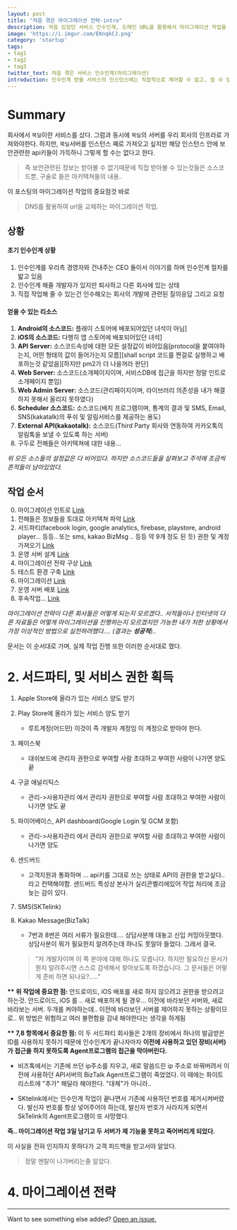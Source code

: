 ```yaml
---
layout: post
title: "처음 겪은 마이그레이션 전략-intro"
description: 처음 있었던 서비스 인수인계, 도메인 URL을 활용해서 마이그레이션 작업을 수행하다
image: 'https://i.imgur.com/EKnqkCJ.png'
category: 'startup'
tags:
- tag1
- tag2
- tag3
twitter_text: 처음 겪은 서비스 인수인계(마이그레이션)
introduction: 인수인계 받을 서비스의 인스턴스에는 직접적으로 제어할 수 없고, 쓸 수 있는건 소스코드와 그 당시 작업 했던 사람. 설정코드는 공백이며, 깃 로그 또한 없다. 이 때 초급 개발자가 선택한 마이그레이션 전략.
---
```


# Summary

회사에서 `북딜`이란 서비스를 샀다. 그럼과 동시에 `북딜`의 서버를 우리 회사의 인프라로 가져와야한다.
하지만, `북딜`서버를 인스턴스 째로 가져오고 싶지만 해당 인스턴스 안에 보안관련한 api키들이 가득하니 그렇게 할 수는 없다고 한다.

> 즉 보안관련된 정보는 받아볼 수 없기때문에 직접 받아볼 수 있는것들은 소스코드뿐, 구술로 들은 아키텍쳐들의 내용..

이 포스팅의 마이그레이션 작업의 중요점것 바로

> DNS를 활용하여 url을 교체하는 마이그레이션 작업.

## 상황

#### 초기 인수인계 상황

1. 인수인계를 우리측 경영자와 건내주는 CEO 둘이서 이야기를 하며 인수인계 절차를 밟고 있음
2. 인수인계 해줄 개발자가 있지만 퇴사하고 다른 회사에 있는 상태
3. 직접 작업해 줄 수 있는건 인수해오는 회사의 개발에 관련된 질의응답 그리고 요청

#### 얻을 수 있는 리소스

1. **Android의 소스코드:** 플래이 스토어에 배포되어있던 녀석이 아님]
2. **iOS의 소스코드:** 다행히 앱 스토어에 배포되어있던 녀석]
3. **API Server:** 소스코드속성에 대한 모든 설정값이 비어있음[protocol을 붙여야하는지, 어떤 형태의 값이 들어가는지 모름][shall script 코드를 짠걸로 실행하고 배포하는것 같았음][하지만 pm2가 더 나을꺼라 판단]
4. **Web Server:** 소스코드(소개페이지이며, 서비스DB에 접근을 하지만 정말 인트로 소개페이지 뿐임)
5. **Web Admin Server:** 소스코드(관리페이지이며, 라이브러리 의존성을 내가 해결하지 못해서 올리지 못하였다)
6. **Scheduler 소스코드:** 소스코드(배치 프로그램이며, 통계의 결과 및 SMS, Email, SNS(kakatalk)의 푸쉬 및 알림서비스를 제공하는 용도)
7. **External API(kakaotalk):** 소스코드(Third Party 회사와 연동하여 카카오톡의 알림톡을 보낼 수 있도록 하는 서버)
8. 구두로 전해들은 아키텍쳐에 대한 내용...

*위 모든 소스들의 설정값은 다 비어있다. 하지만 소스코드들을 살펴보고 주석에 조금씩 흔적들이 남아있었다.*

## 작업 순서

0. 마이그레이션 인트로 [Link](/처음_겪은_서비스_마이그레이션_작업-intro)
1. 전해들은 정보들을 토대로 아키텍쳐 파악 [Link](/처음_겪은_서비스_마이그레이션_작업-1)
2. 서드파티(facebook login, google analytics, firebase, playstore, android player... 등등.. 또는 sms, kakao BizMsg .. 등등 약 9개 정도 된 듯) 권한 및 계정 가져오기 [Link](/처음_겪은_서비스_마이그레이션_작업-2)
3. 운영 서버 설계 [Link](/처음_겪은_서비스_마이그레이션_작업-3)
4. 마이그레이션 전략 구상 [Link](/처음_겪은_서비스_마이그레이션_작업-4)
5. 테스트 환경 구축 [Link](/처음_겪은_서비스_마이그레이션_작업-5)
6. 마이그레이션 [Link](/처음_겪은_서비스_마이그레이션_작업-6)
7. 운영 서버 배포 [Link](/처음_겪은_서비스_마이그레이션_작업-7)
8. 후속작업... [Link](/처음_겪은_서비스_마이그레이션_작업-8)

*마이그레이션 전략이 다른 회사들은 어떻게 되는지 모르겠다.. 서적들이나 인터넷의 다른 자료들은 어떻게 마이그레이션을 진행하는지 모르겠지만 가능한 내가 처한 상황에서 가장 이상적인 방법으로 실천하려했다.... (결과는 **성공적**)..*


문서는 이 순서대로 가며, 실제 작업 진행 또한 이러한 순서대로 했다.



# 2. 서드파티, 및 서비스 권한 획득

1. Apple Store에 올라가 있는 서비스 양도 받기
2. Play Store에 올라가 있는 서비스 양도 받기
    - 루트계정(어드민) 이것이 즉 개발자 계정임 이 계정으로 받아야 한다.
3. 페이스북 
    - 대쉬보드에 관리자 권한으로 부여할 사람 초대하고 부여한 사람이 나가면 양도 끝
4. 구글 애널리틱스
    - 관리->사용자관리 에서 관리자 권한으로 부여할 사람 초대하고 부여한 사람이 나가면 양도 끝
5. 파이어베이스, API dashboard(Google Login 및 GCM 포함)
    - 관리->사용자관리 에서 관리자 권한으로 부여할 사람 초대하고 부여한 사람이 나가면 양도 
6. 샌드버드
    - 고객지원과 통화하며 ... api키를 그대로 쓰는 상태로 API의 권한을 받고싶다.. 라고 컨택해야함. 샌드버드 특성상 본사가 실리콘벨리에있어 작업 처리에 조금 늦는 감이 있다. 

7. SMS(SKTelink)
8. Kakao Message(BizTalk) 
    - 7번과 8번은 여러 서류가 필요한데.... 상담사분깨 대놓고 신입 커밍아웃했다. 상담사분이 뭐가 필요한지 알려주는데 하나도 못알아 들었다. 그래서 결국.
    
    > "저 개발자이며 이 쪽 분야에 대해 하나도 모릅니다. 하지만 필요하신 문서가 뭔지 알려주시면 스스로 검색해서 찾아보도록 하겠습니다. 그 문서들은 어떻게 준비 하면 되나요?....."


**\*\* 위 작업에 중요한 점:** 안드로이드, iOS 배포를 새로 하지 않으려고 권한을 받으려고 하는것. 안드로이드, iOS 를 .. 새로 배포하게 될 경우... 이전에 바라보던 서버와, 새로 바라보는 서버. 두개를 켜야하는데.. 이전에 바라보던 서버를 제어하지 못하는 상황이므로.. 위 방법은 위험하고 여러 불편함을 감내 해야한다는 생각을 하게됨

**\*\* 7,8 항목에서 중요한 점:** 이 두 서드파티 회사들은 2개의 장비에서 하나의 발급받은 ID를 사용하지 못하기 때문에 인수인계가 끝나자마자 **이전에 사용하고 있던 장비(서버)가 접근을 하지 못하도록 Agent프로그램의 접근을 막아버린다.** 

- 비즈톡에서는 기존에 쓰던 ip주소를 지우고, 새로 말씀드린 ip 주소로 바꿔버려서 이전에 사용하던 API서버의 BizTalk Agent프로그램이 죽었었다. 이 때에는 화이트 리스트에 "추가" 해달라 해야한다. "대체"가 아니라..

- SKtelink에서는 인수인계 작업이 끝나면서 기존에 사용하던 번호를 제거시켜버렸다.
발신자 번호를 항상 넣어주어야 하는데, 발신자 번호가 사라지게 되면서 SkTelink의 Agent프로그램이 또 사망했다.


**즉.. 마이그레이션 작업 3일 남기고 두 서버가 제 기능을 못하고 죽어버리게 되었다.**

이 사실을 전혀 인지하지 못하다가 고객 피드백을 받고서야 알았다.

> 정말 멘탈이 나가버리는줄 알았다.



# 4. 마이그레이션 전략



-----

Want to see something else added? <a href="https://github.com/poole/poole/issues/new">Open an issue.</a>
